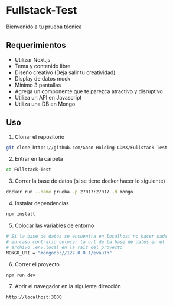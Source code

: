 # Fullstack-Test

Bienvenido a tu prueba técnica 

## Requerimientos

+ Utilizar Next.js
+ Tema y contenido libre
+ Diseño creativo (Deja salir tu creatividad)
+ Display de datos mock
+ Minimo 3 pantallas
+ Agrega un componente que te parezca atractivo y disruptivo
+ Utiliza un API en Javascript
+ Utiliza una DB en Mongo

## Uso

1. Clonar el repositorio

```bash
git clone https://github.com/Gaon-Holding-CDMX/Fullstack-Test
```

2. Entrar en la carpeta

```bash
cd Fullstack-Test
```

3. Correr la base de datos (si se tiene docker hacer lo siguiente)

```bash
docker run --name prueba -p 27017:27017 -d mongo
```

4. Instalar dependencias

```bash
npm install
```

5. Colocar las variables de entorno

```bash
# Si la base de datos se encuentra en localhost no hacer nada
# en caso contrario colocar la url de la base de datos en el 
# archivo .env.local en la raiz del proyecto
MONGO_URI = "mongodb://127.0.0.1/evauth"
```

6. Correr el proyecto

```bash
npm run dev
```

7. Abrir el navegador en la siguiente dirección

```bash
http://localhost:3000
```
